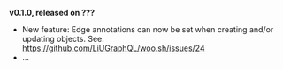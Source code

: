 **v0.1.0, released on ???**
* New feature: Edge annotations can now be set when creating and/or updating objects. See: https://github.com/LiUGraphQL/woo.sh/issues/24
* ...
